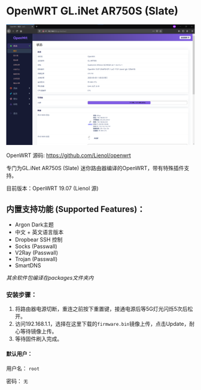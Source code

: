 # OpenWRT GL.iNet AR750S (Slate)

![Alt text](Screenshot.png)

OpenWRT 源码: https://github.com/Lienol/openwrt

专门为GL.iNet AR750S (Slate) 迷你路由器编译的OpenWRT，带有特殊插件支持。

目前版本：OpenWRT 19.07 (Lienol 源)

## 内置支持功能 (Supported Features)：

* Argon Dark主题
* 中文 + 英文语言版本
* Dropbear SSH 控制
* Socks (Passwall)
* V2Ray (Passwall)
* Trojan (Passwall)
* SmartDNS

*其余软件包编译在packages文件夹内*

### 安装步骤：

1. 将路由器电源切断，重连之前按下重置键，接通电源后等5G灯光闪烁5次后松开。
2. 访问192.168.1.1，选择在这里下载的`firmware.bin`镜像上传，点击Update，耐心等待镜像上传。
3. 等待固件刷入完成。

#### 默认用户：

用户名： `root`

密码： `无`
